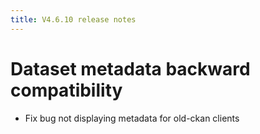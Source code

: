 ```yaml
---
title: V4.6.10 release notes
---
```


# Dataset metadata backward compatibility

- Fix bug not displaying metadata for old-ckan clients
